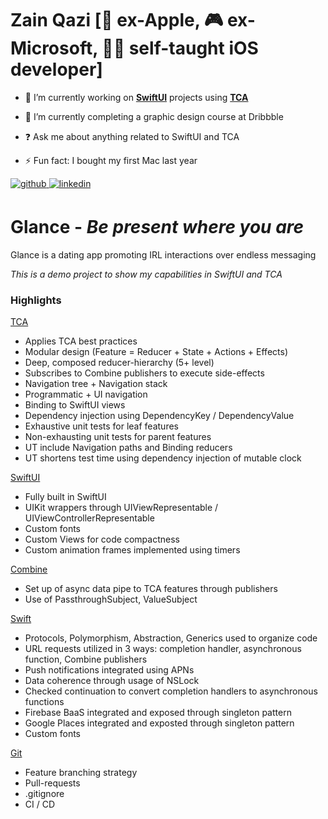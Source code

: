 # Zain Qazi [🍎 ex-Apple, 🎮 ex-Microsoft, 👨‍🏫 self-taught iOS developer] 
  
- 🔭 I’m currently working on <ins>**SwiftUI**</ins> projects using <ins>**TCA**</ins>
  

- 🌱 I’m currently completing a graphic design course at Dribbble  
  

- ❓ Ask me about anything related to SwiftUI and TCA  
  

- ⚡ Fun fact: I bought my first Mac last year  
   
<div align="left">
<a href="https://github.com/https://github.com/zqazi114/Glance" target="_blank">
<img src=https://img.shields.io/badge/github-%2324292e.svg?&style=for-the-badge&logo=github&logoColor=white alt=github style="margin-bottom: 5px;" />
</a>
<a href="https://linkedin.com/in/https://www.linkedin.com/in/zainuddin-qazi/" target="_blank">
<img src=https://img.shields.io/badge/linkedin-%231E77B5.svg?&style=for-the-badge&logo=linkedin&logoColor=white alt=linkedin style="margin-bottom: 5px;" />
</a>  
</div>  

# Glance - *Be present where you are*
Glance is a dating app promoting IRL interactions over endless messaging

*This is a demo project to show my capabilities in SwiftUI and TCA*  

### Highlights

<ins>TCA</ins>
  - Applies TCA best practices
  - Modular design (Feature = Reducer + State + Actions + Effects)
  - Deep, composed reducer-hierarchy (5+ level)
  - Subscribes to Combine publishers to execute side-effects
  - Navigation tree + Navigation stack
  - Programmatic + UI navigation
  - Binding to SwiftUI views
  - Dependency injection using DependencyKey / DependencyValue
  - Exhaustive unit tests for leaf features
  - Non-exhausting unit tests for parent features
  - UT include Navigation paths and Binding reducers
  - UT shortens test time using dependency injection of mutable clock

<ins>SwiftUI</ins>
  - Fully built in SwiftUI
  - UIKit wrappers through UIViewRepresentable / UIViewControllerRepresentable
  - Custom fonts
  - Custom Views for code compactness
  - Custom animation frames implemented using timers
    
<ins>Combine</ins>
  - Set up of async data pipe to TCA features through publishers
  - Use of PassthroughSubject, ValueSubject

<ins>Swift</ins>
  - Protocols, Polymorphism, Abstraction, Generics used to organize code
  - URL requests utilized in 3 ways: completion handler, asynchronous function, Combine publishers
  - Push notifications integrated using APNs
  - Data coherence through usage of NSLock
  - Checked continuation to convert completion handlers to asynchronous functions
  - Firebase BaaS integrated and exposed through singleton pattern
  - Google Places integrated and exposted through singleton pattern
  - Custom fonts

<ins>Git</ins>
  - Feature branching strategy
  - Pull-requests
  - .gitignore
  - CI / CD

<br/>  
